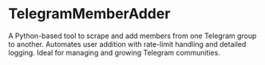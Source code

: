 # TelegramMemberAdder
A Python-based tool to scrape and add members from one Telegram group to another. Automates user addition with rate-limit handling and detailed logging. Ideal for managing and growing Telegram communities.

